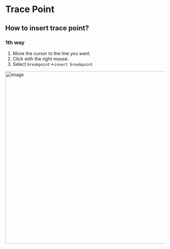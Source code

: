 # Trace Point
## How to insert trace point?
### 1th way

1. Move the cursor to the line you want.
2. Click with the right mouse.
3. Select `breakpoint`\->`insert breakpoint`
 
<img width="545" alt="image" src="https://github.com/user-attachments/assets/68b40c2f-64f8-41ef-bc7a-bf05a56a5374" />
